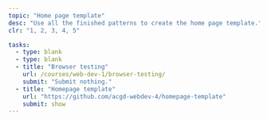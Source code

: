 ```yaml
---
topic: "Home page template"
desc: "Use all the finished patterns to create the home page template."
clr: "1, 2, 3, 4, 5"

tasks:
  - type: blank
  - type: blank
  - title: "Browser testing"
    url: /courses/web-dev-1/browser-testing/
    submit: "Submit nothing."
  - title: "Homepage template"
    url: "https://github.com/acgd-webdev-4/homepage-template"
    submit: show
---
```

